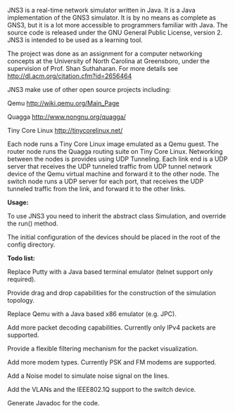 JNS3 is a real-time network simulator written in Java. It is a Java implementation of the GNS3 simulator. It is by no means as complete as GNS3, but it is a lot more accessible to programmers familiar with Java. The source code is released under the GNU General Public License, version 2. JNS3 is intended to be used as a learning tool.

The project was done as an assignment for a computer networking concepts at the University of North Carolina at Greensboro, under the supervision of Prof. Shan Suthaharan. For more details see <a>http://dl.acm.org/citation.cfm?id=2656464</a>

JNS3 make use of other open source projects including:

Qemu <a>http://wiki.qemu.org/Main_Page</a>

Quagga <a>http://www.nongnu.org/quagga/</a>

Tiny Core Linux <a>http://tinycorelinux.net/</a>

Each node runs a Tiny Core Linux image emulated as a Qemu guest. The router node runs the Quagga routing suite on Tiny Core Linux. Networking between the nodes is provides using UDP Tunneling. Each link end is a UDP server that receives the UDP tunneled traffic from UDP tunnel network device of the Qemu virtual machine and forward it to the other node.
The switch node runs a UDP server for each port, that receives the UDP tunneled traffic from the link, and forward it to the other links.

<b>Usage:</b>

To use JNS3 you need to inherit the abstract class Simulation, and override the run() method.

The initial configuration of the devices should be placed in the root of the config directory.



<b>Todo list:</b>

Replace Putty with a Java based terminal emulator (telnet support only required).

Provide drag and drop capabilities for the construction of the simulation topology.

Replace Qemu with a Java based x86 emulator (e.g. JPC).

Add more packet decoding capabilities. Currently only IPv4 packets are supported.

Provide a flexible filtering mechanism for the packet visualization.

Add more modem types. Currently PSK and FM modems are supported.

Add a Noise model to simulate noise signal on the lines.

Add the VLANs and the IEEE802.1Q support to the switch device.

Generate Javadoc for the code.
